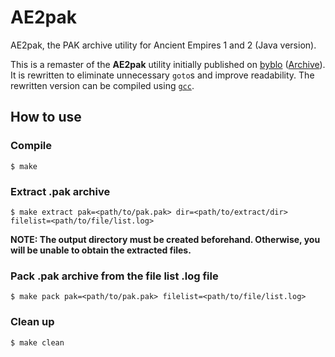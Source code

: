 # AE2pak

AE2pak, the PAK archive utility for Ancient Empires 1 and 2 (Java version).

This is a remaster of the **AE2pak** utility initially published on [byblo](https://byblo.proboards.com/thread/25/tool-ae2pak-packer-unpacker-file) ([Archive](https://web.archive.org/web/20201101163511/https://byblo.proboards.com/thread/25/tool-ae2pak-packer-unpacker-file)). It is rewritten to eliminate unnecessary `goto`s and improve readability. The rewritten version can be compiled using [`gcc`](https://gcc.gnu.org/).

## How to use

### Compile
```
$ make
```

### Extract .pak archive
```
$ make extract pak=<path/to/pak.pak> dir=<path/to/extract/dir> filelist=<path/to/file/list.log>
```

**NOTE: The output directory must be created beforehand. Otherwise, you will be unable to obtain the extracted files.**

### Pack .pak archive from the file list .log file
```
$ make pack pak=<path/to/pak.pak> filelist=<path/to/file/list.log>
```

### Clean up
```
$ make clean
```
